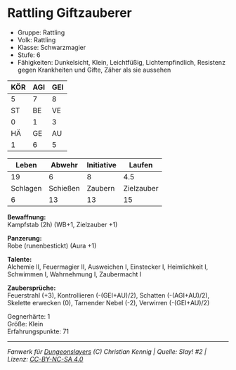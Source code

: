 # Rattling Giftzauberer  
- Gruppe: Rattling  
- Volk: Rattling  
- Klasse: Schwarzmagier  
- Stufe: 6  
- Fähigkeiten: Dunkelsicht, Klein, Leichtfüßig, Lichtempfindlich, Resistenz gegen Krankheiten und Gifte, Zäher als sie aussehen  


| KÖR | AGI | GEI |  
| --- | --- | --- |  
| 5   | 7   | 8   |
| ST  | BE  | VE  |  
| 0   | 1   | 3   |
| HÄ  | GE  | AU  |  
| 1   | 6   | 5   |


| Leben    | Abwehr   | Initiative | Laufen     |
| -------- | -------- | ---------- | ---------- |
| 19       | 6        | 8          | 4.5        |
| Schlagen | Schießen | Zaubern    | Zielzauber |
| 6        | 13       | 13         | 15         |

**Bewaffnung:**  
Kampfstab (2h) (WB+1, Zielzauber +1)

**Panzerung:**  
Robe (runenbestickt) (Aura +1)

**Talente:**  
Alchemie II, Feuermagier II, Ausweichen I, Einstecker I, Heimlichkeit I, Schwimmen I, Wahrnehmung I, Zaubermacht I

**Zaubersprüche:**  
Feuerstrahl (+3), Kontrollieren (-(GEI+AU)/2), Schatten (-(AGI+AU)/2), Skelette erwecken (0), Tarnender Nebel (-2), Verwirren (-(GEI+AU)/2)

Gegnerhärte: 1  
Größe: Klein  
Erfahrungspunkte: 71  



___
*Fanwerk für [Dungeonslayers](https://www.dungeonslayers.net/) (C) Christian Kennig | Quelle: Slay! #2 | Lizenz: [CC-BY-NC-SA 4.0](https://creativecommons.org/licenses/by-nc-sa/4.0/deed.de)*